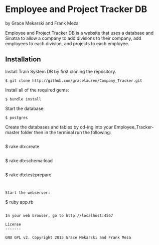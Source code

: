 Employee and Project Tracker DB
================

by Grace Mekarski and Frank Meza

Employee and Project Tracker DB is a website that uses a database and Sinatra to allow a company to add divisions to their company, add employees to each division, and projects to each employee.

Installation
------------

Install Train System DB by first cloning the repository.  
```
$ git clone http://github.com/gracelauren/Company_Tracker.git
```

Install all of the required gems:
```
$ bundle install
```

Start the database:
```
$ postgres
```

Create the databases and tables by cd-ing into your Employee_Tracker-master folder then in the terminal run the following:

```

```
$ rake db:create

```

```
$ rake db:schema:load

```

```
$ rake db:test:prepare
```

```
```

Start the webserver:
```
$ ruby app.rb
```

In your web browser, go to http://localhost:4567

License
-------

GNU GPL v2. Copyright 2015 Grace Mekarski and Frank Meza

